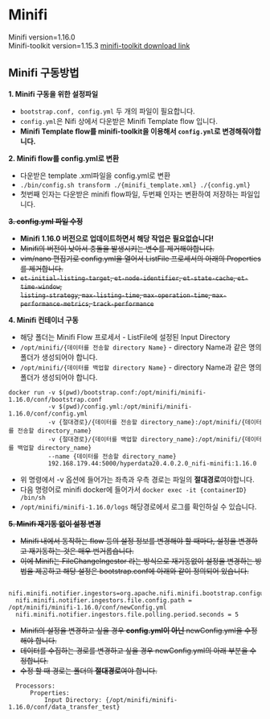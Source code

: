 # Minifi
Minifi version=1.16.0 \
Minifi-toolkit version=1.15.3 [minifi-toolkit download link](https://archive.apache.org/dist/nifi/1.15.3/)

## Minifi 구동방법

**1. Minifi 구동을 위한 설정파일**
  - `bootstrap.conf, config.yml` 두 개의 파일이 필요합니다.
  - `config.yml`은 Nifi 상에서 다운받은 Minifi Template flow 입니다.
  - **Minifi Template flow를 minifi-toolkit을 이용해서 `config.yml`로 변경해줘야합니다.**

**2. Minifi flow를 config.yml로 변환**
  - 다운받은 template .xml파일을 config.yml로 변환  
  - `./bin/config.sh transform ./{minifi_template.xml} ./{config.yml}`
  - 첫번째 인자는 다운받은 minifi flow파일, 두번째 인자는 변환하여 저장하는 파일입니다.

~~**3. config.yml 파일 수정**~~
  - **Minifi 1.16.0 버전으로 업데이트하면서 해당 작업은 필요없습니다!**
  - ~~Minifi의 버전이 낮아서 충돌을 발생시키는 변수를 제거해야합니다.~~
  - ~~vim/nano 편집기로 config.yml을 열어서 ListFile 프로세서의 아래의 Properties를 제거합니다.~~
  - ~~`et-initial-listing-target`, `et-node-identifier`, `et-state-cache`, `et-time-window`,~~ \
     ~~`listing-strategy`, `max-listing-time`, `max-operation-time`, `max-performance-metrics`, `track-performance`~~

**4. Minifi 컨테이너 구동**
  - 해당 폴더는 Minifi Flow 프로세서 - ListFile에 설정된 Input Directory 
  - `/opt/minifi/{데이터를 전송할 directory Name}` - directory Name과 같은 명의 폴더가 생성되어야 합니다. 
  - `/opt/minifi/{데이터를 백업할 directory Name}` - directory Name과 같은 명의 폴더가 생성되어야 합니다.
  ```
  docker run -v $(pwd)/bootstrap.conf:/opt/minifi/minifi-1.16.0/conf/bootstrap.conf 
             -v $(pwd)/config.yml:/opt/minifi/minifi-1.16.0/conf/config.yml 
             -v {절대경로}/{데이터를 전송할 directory_name}:/opt/minifi/{데이터를 전송할 directory_name} 
             -v {절대경로}/{데이터를 백업할 directory_name}:/opt/minifi/{데이터를 백업할 directory_name}
             --name {데이터를 전송할 directory_name}
             192.168.179.44:5000/hyperdata20.4.0.2.0_nifi-minifi:1.16.0

  ```
  - 위 명령에서 -v 옵션에 들어가는 좌측과 우측 경로는 파일의 **절대경로**여야합니다.
  - 다음 명령어로 minifi docker에 들어가서 `docker exec -it {containerID} /bin/sh`
  - `/opt/minifi/minifi-1.16.0/logs` 해당경로에서 로그를 확인하실 수 있습니다.
   

~~**5. Minifi 재기동 없이 설정 변경**~~
  - ~~Minifi 내에서 동작하는 flow 등의 설정 정보를 변경해야 할 때마다, 설정을 변경하고 재기동하는 것은 매우 번거롭습니다.~~
  - ~~이에 Minifi는 FileChangeIngestor 라는 방식으로 재기동없이 설정을 변경하는 방법을 제공하고 해당 설정은 bootstrap.conf에 아래와 같이 정의되어 있습니다.~~
```
  nifi.minifi.notifier.ingestors=org.apache.nifi.minifi.bootstrap.configuration.ingestors.FileChangeIngestor
  nifi.minifi.notifier.ingestors.file.config.path = /opt/minifi/minifi-1.16.0/conf/newConfig.yml
  nifi.minifi.notifier.ingestors.file.polling.period.seconds = 5
```
  - ~~Minifi의 설정을 변경하고 싶을 경우 **config.yml이 아닌** newConfig.yml을 수정해야 합니다.~~
  - ~~데이터를 수집하는 경로를 변경하고 싶을 경우 newConfig.yml의 아래 부분을 수정합니다.~~
  - ~~수정 할 때 경로는 폴더의 **절대경로**여야 합니다.~~
```
  Processors:
      Properties:
          Input Directory: {/opt/minifi/minifi-1.16.0/conf/data_transfer_test}
    
```


   
